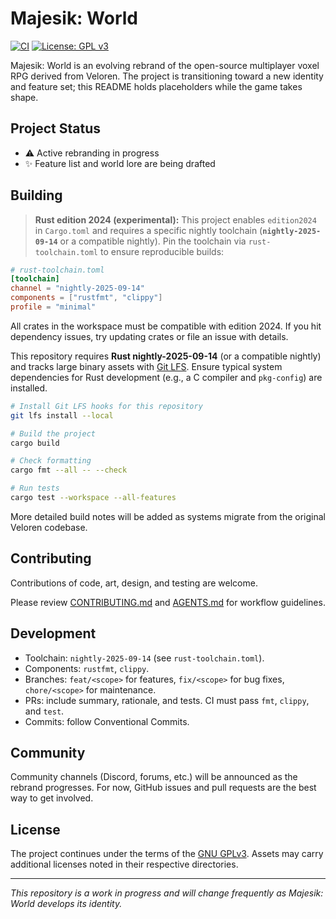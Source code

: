 # Majesik: World

[![CI](https://github.com/beyawnko/Majestik_World/actions/workflows/ci.yml/badge.svg)](https://github.com/beyawnko/Majestik_World/actions/workflows/ci.yml)
[![License: GPL v3](https://img.shields.io/badge/License-GPLv3-blue.svg)](LICENSE)

Majesik: World is an evolving rebrand of the open-source multiplayer voxel RPG
derived from Veloren.
The project is transitioning toward a new identity and feature set;
this README holds placeholders while the game takes shape.

## Project Status

- ⚠️ Active rebranding in progress
- ✨ Feature list and world lore are being drafted

## Building

> **Rust edition 2024 (experimental):** This project enables `edition2024` in
> `Cargo.toml` and requires a specific nightly toolchain
> (**`nightly-2025-09-14`** or a compatible nightly). Pin the toolchain via
> `rust-toolchain.toml` to ensure reproducible builds:

```toml
# rust-toolchain.toml
[toolchain]
channel = "nightly-2025-09-14"
components = ["rustfmt", "clippy"]
profile = "minimal"
```

All crates in the workspace must be compatible with edition 2024.
If you hit dependency issues, try updating crates or file an issue with details.

This repository requires **Rust nightly-2025-09-14** (or a compatible nightly)
and tracks large binary assets with [Git LFS](https://git-lfs.com/).
Ensure typical system dependencies for Rust development (e.g., a C compiler
and `pkg-config`) are installed.

```bash
# Install Git LFS hooks for this repository
git lfs install --local

# Build the project
cargo build

# Check formatting
cargo fmt --all -- --check

# Run tests
cargo test --workspace --all-features
```

More detailed build notes will be added as systems migrate from the original
Veloren codebase.

## Contributing

Contributions of code, art, design, and testing are welcome.

Please review [CONTRIBUTING.md](CONTRIBUTING.md) and
[AGENTS.md](AGENTS.md) for workflow guidelines.

## Development

- Toolchain: `nightly-2025-09-14` (see `rust-toolchain.toml`).
- Components: `rustfmt`, `clippy`.
- Branches: `feat/<scope>` for features, `fix/<scope>` for bug fixes,
  `chore/<scope>` for maintenance.
- PRs: include summary, rationale, and tests. CI must pass `fmt`, `clippy`, and `test`.
- Commits: follow Conventional Commits.

## Community

Community channels (Discord, forums, etc.) will be announced as the rebrand progresses.
For now, GitHub issues and pull requests are the best way to get involved.

## License

The project continues under the terms of the [GNU GPLv3](LICENSE).
Assets may carry additional licenses noted in their respective directories.

---

_This repository is a work in progress and will change frequently as
Majesik: World develops its identity._
